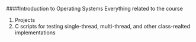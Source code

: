 ####Introduction to Operating Systems
Everything related to the course

1. Projects
2. C scripts for testing single-thread, multi-thread, and other class-realted implementations
